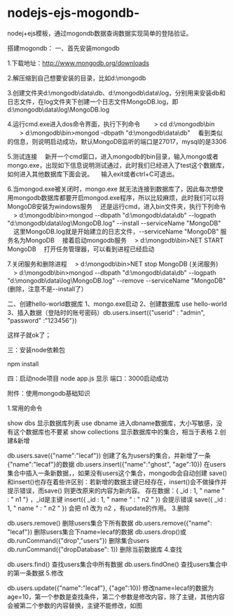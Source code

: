 # nodejs-ejs-mogondb-
nodej+ejs模板，通过mogondb数据查询数据实现简单的登陆验证。

搭建mogondb：
一、首先安装mongodb

1.下载地址：http://www.mongodb.org/downloads

2.解压缩到自己想要安装的目录，比如d:\mongodb

3.创建文件夹d:\mongodb\data\db、d:\mongodb\data\log，分别用来安装db和日志文件，在log文件夹下创建一个日志文件MongoDB.log，即d:\mongodb\data\log\MongoDB.log

4.运行cmd.exe进入dos命令界面，执行下列命令
　　> cd d:\mongodb\bin 
　　> d:\mongodb\bin>mongod -dbpath "d:\mongodb\data\db"
　看到类似的信息，则说明启动成功，默认MongoDB监听的端口是27017，mysql的是3306

5.测试连接
　新开一个cmd窗口，进入mongodb的bin目录，输入mongo或者mongo.exe，出现如下信息说明测试通过，此时我们已经进入了test这个数据库，如何进入其他数据库下面会说。
　输入exit或者ctrl+C可退出。

 6.当mongod.exe被关闭时，mongo.exe 就无法连接到数据库了，因此每次想使用mongodb数据库都要开启mongod.exe程序，所以比较麻烦，此时我们可以将MongoDB安装为windows服务
　还是运行cmd，进入bin文件夹，执行下列命令
　> d:\mongodb\bin>mongod --dbpath "d:\mongodb\data\db" --logpath "d:\mongodb\data\log\MongoDB.log" --install --serviceName "MongoDB"
　这里MongoDB.log就是开始建立的日志文件，--serviceName "MongoDB" 服务名为MongoDB
　接着启动mongodb服务
　> d:\mongodb\bin>NET START MongoDB
　打开任务管理器，可以看到进程已经启动

7.关闭服务和删除进程
　> d:\mongodb\bin>NET stop MongoDB   (关闭服务)
　> d:\mongodb\bin>mongod --dbpath "d:\mongodb\data\db" --logpath "d:\mongodb\data\log\MongoDB.log" --remove --serviceName "MongoDB"      (删除，注意不是--install了）

二、创建hello-world数据库
  1、mongo.exe启动
  2、创建数据库 use hello-world
  3、插入数据（登陆时的账号密码）db.users.insert({"userid" : "admin", "password" :"123456"}) 
  
  这样子就ok了；
  
  
三：安装node依赖包

  npm install
  
四：启动node项目
  node app.js
  显示 端口：3000启动成功


附件：使用mongodb基础知识

1.常用的命令

show dbs    显示数据库列表
use dbname    进入dbname数据库，大小写敏感，没有这个数据库也不要紧
show collections    显示数据库中的集合，相当于表格
2.创建&新增

db.users.save({"name":"lecaf"})    创建了名为users的集合，并新增了一条{"name":"lecaf"}的数据
db.users.insert({"name":"ghost", "age":10})    在users集合中插入一条新数据，，如果没有users这个集合，mongodb会自动创建
save()和insert()也存在着些许区别：若新增的数据主键已经存在，insert()会不做操作并提示错误，而save() 则更改原来的内容为新内容。
存在数据：{ _id : 1, " name " : " n1 "} ，_id是主键
insert({ _id : 1, " name " : " n2 " })    会提示错误
save({ _id : 1, " name " : " n2 " })     会把 n1 改为  n2 ，有update的作用。
3.删除

db.users.remove()    删除users集合下所有数据
db.users.remove({"name": "lecaf"})    删除users集合下name=lecaf的数据
db.users.drop()或db.runCommand({"drop","users"})    删除集合users
db.runCommand({"dropDatabase": 1})    删除当前数据库
4.查找

db.users.find()    查找users集合中所有数据
db.users.findOne()    查找users集合中的第一条数据
5.修改

db.users.update({"name":"lecaf"}, {"age":10})    修改name=lecaf的数据为age=10，第一个参数是查找条件，第二个参数是修改内容，除了主键，其他内容会被第二个参数的内容替换，主键不能修改，如图
